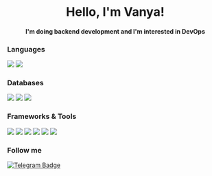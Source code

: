 <div id="header" align="center">
    <h1>Hello, I'm Vanya!</h1>
    <h4>I'm doing backend development and I'm interested in DevOps</h4>
</div>

<div id="languages">
    <h3>Languages</h3>
    <img src="https://img.shields.io/badge/Go-423d3d?style=for-the-badge&logo=go"/>
    <img src="https://img.shields.io/badge/Python-423d3d?style=for-the-badge&logo=python"/>
</div>

<div id="databases">
    <h3>Databases</h3>
    <img src="https://img.shields.io/badge/PostgreSQL-423d3d?style=for-the-badge&logo=postgresql"/>
    <img src="https://img.shields.io/badge/MongoDB-423d3d?style=for-the-badge&logo=mongodb"/>
    <img src="https://img.shields.io/badge/ClickHouse-423d3d?style=for-the-badge&logo=clickhouse"/>
</div>

<div id="frameworks">
    <h3>Frameworks & Tools</h3>
    <img src="https://img.shields.io/badge/Gin-423d3d?style=for-the-badge&logo=gin"/>
    <img src="https://img.shields.io/badge/Nginx-423d3d?style=for-the-badge&logo=nginx"/>
    <img src="https://img.shields.io/badge/Swagger-423d3d?style=for-the-badge&logo=swagger"/>
    <img src="https://img.shields.io/badge/Linux-423d3d?style=for-the-badge&logo=linux"/>
    <img src="https://img.shields.io/badge/Docker-423d3d?style=for-the-badge&logo=docker"/>
    <img src="https://img.shields.io/badge/Github Actions-423d3d?style=for-the-badge&logo=github-actions"/>
</div>

<div id="follow_me">
    <h3>Follow me</h3>
    <a href="https://t.me/b_0shka">
        <img src="https://img.shields.io/badge/Telegram-423d3d?style=for-the-badge&logo=telegram" alt="Telegram Badge"/>
    </a>
</div>
